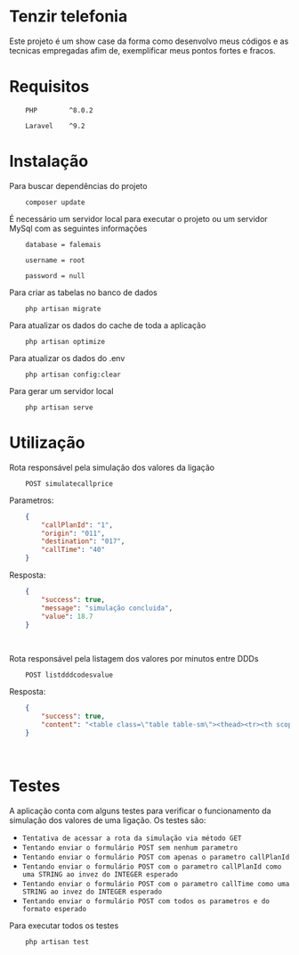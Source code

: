 # Tenzir telefonia

Este projeto é um show case da forma como desenvolvo meus códigos e as tecnicas empregadas afim de, exemplificar meus pontos fortes e fracos.


# Requisitos

```
    PHP        ^8.0.2
```

```
    Laravel    ^9.2
```


# Instalação

Para buscar dependências do projeto
```
    composer update
```

É necessário um servidor local para executar o projeto ou um servidor MySql com as seguintes informações
```
    database = falemais
```
```
    username = root
```
```
    password = null
```

Para criar as tabelas no banco de dados
```
    php artisan migrate
```

Para atualizar os dados do cache de toda a aplicação
```
    php artisan optimize
```

Para atualizar os dados do .env
```
    php artisan config:clear
```

Para gerar um servidor local
```
    php artisan serve
```


# Utilização
Rota responsável pela simulação dos valores da ligação
```
    POST simulatecallprice
```

Parametros:
```json
    {
        "callPlanId": "1",
        "origin": "011",
        "destination": "017",
        "callTime": "40"
    }
```

Resposta:
```json
    {
        "success": true,
        "message": "simulação concluida",
        "value": 18.7
    }
```

<br>

Rota responsável pela listagem dos valores por minutos entre DDDs
```
    POST listdddcodesvalue
```

Resposta:
```json
    {
        "success": true,
        "content": "<table class=\"table table-sm\"><thead><tr><th scope=\"col\">DDD de Origem</th><th scope=\"col\">DDD de Destino</th><th scope=\"col\">Preço por minuto</th></tr></thead><tbody><tr><td>011</td><td>016</td><td>R$1,90</td></tr><tr><td>016</td><td>011</td><td>R$2,90</td></tr><tr><td>011</td><td>017</td><td>R$1,70</td></tr><tr><td>017</td><td>011</td><td>R$2,70</td></tr><tr><td>011</td><td>018</td><td>R$0,90</td></tr><tr><td>018</td><td>011</td><td>R$1,90</td></tr></tbody></table>"
    }
```

<br>

# Testes

A aplicação conta com alguns testes para verificar o funcionamento da simulação dos valores de uma ligação. Os testes são:
- `Tentativa de acessar a rota da simulação via método GET`
- `Tentando enviar o formulário POST sem nenhum parametro`
- `Tentando enviar o formulário POST com apenas o parametro callPlanId`
- `Tentando enviar o formulário POST com o parametro callPlanId como uma STRING ao invez do INTEGER esperado`
- `Tentando enviar o formulário POST com o parametro callTime como uma STRING ao invez do INTEGER esperado`
- `Tentando enviar o formulário POST com todos os parametros e do formato esperado`

Para executar todos os testes
```
    php artisan test
```